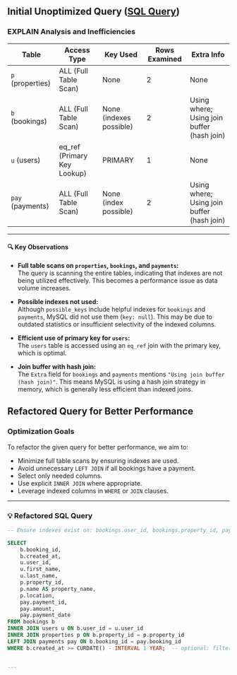 ## Initial Unoptimized Query ([SQL Query](performance.sql))

### EXPLAIN Analysis and Inefficiencies

| Table       | Access Type             | Key Used         | Rows Examined | Extra Info                              |
|-------------|-------------------------|------------------|----------------|------------------------------------------|
| `p` (properties) | ALL (Full Table Scan)    | None             | 2              | None                                     |
| `b` (bookings)   | ALL (Full Table Scan)    | None (indexes possible) | 2      | Using where; Using join buffer (hash join) |
| `u` (users)      | eq_ref (Primary Key Lookup) | PRIMARY       | 1              | None                                     |
| `pay` (payments) | ALL (Full Table Scan)    | None (index possible) | 2       | Using where; Using join buffer (hash join) |

---

#### 🔍 Key Observations

- **Full table scans on `properties`, `bookings`, and `payments`:**  
  The query is scanning the entire tables, indicating that indexes are not being utilized effectively. This becomes a performance issue as data volume increases.

- **Possible indexes not used:**  
  Although `possible_keys` include helpful indexes for `bookings` and `payments`, MySQL did not use them (`key: null`). This may be due to outdated statistics or insufficient selectivity of the indexed columns.

- **Efficient use of primary key for `users`:**  
  The `users` table is accessed using an `eq_ref` join with the primary key, which is optimal.

- **Join buffer with hash join:**  
  The `Extra` field for `bookings` and `payments` mentions `"Using join buffer (hash join)"`. This means MySQL is using a hash join strategy in memory, which is generally less efficient than indexed joins.


## Refactored Query for Better Performance

### Optimization Goals

To refactor the given query for better performance, we aim to:

- Minimize full table scans by ensuring indexes are used.
- Avoid unnecessary `LEFT JOIN` if all bookings have a payment.
- Select only needed columns.
- Use explicit `INNER JOIN` where appropriate.
- Leverage indexed columns in `WHERE` or `JOIN` clauses.

---

### 💡 Refactored SQL Query

```sql
-- Ensure indexes exist on: bookings.user_id, bookings.property_id, payments.booking_id

SELECT 
    b.booking_id,
    b.created_at,
    u.user_id,
    u.first_name,
    u.last_name,
    p.property_id,
    p.name AS property_name,
    p.location,
    pay.payment_id,
    pay.amount,
    pay.payment_date
FROM bookings b
INNER JOIN users u ON b.user_id = u.user_id
INNER JOIN properties p ON b.property_id = p.property_id
LEFT JOIN payments pay ON b.booking_id = pay.booking_id
WHERE b.created_at >= CURDATE() - INTERVAL 1 YEAR;  -- optional: filter recent bookings


---

